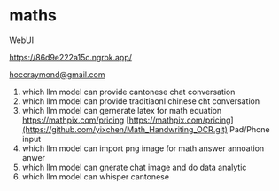 # maths

WebUI

https://86d9e222a15c.ngrok.app/

hoccraymond@gmail.com

1. which llm model can provide cantonese chat conversation
2. which llm model can provide traditiaonl chinese cht conversation
3. which llm model can gernerate latex for math equation
https://mathpix.com/pricing
[https://mathpix.com/pricing](https://github.com/yixchen/Math_Handwriting_OCR.git)
Pad/Phone input 
6. which llm model can import png image for math answer annoation anwer
7. which llm model can gnerate chat image and do data analytic
8. which llm model can whisper cantonese

